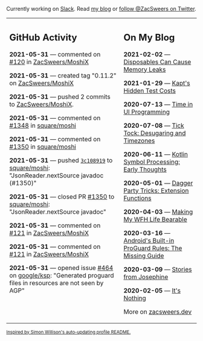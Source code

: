 Currently working on [Slack](https://slack.com/). Read [my blog](https://zacsweers.dev/) or [follow @ZacSweers on Twitter](https://twitter.com/ZacSweers).

<table><tr><td valign="top" width="60%">

## GitHub Activity
<!-- githubActivity starts -->
**2021-05-31** — commented on [#120](https://github.com/ZacSweers/MoshiX/issues/120#issuecomment-851678837) in [ZacSweers/MoshiX](https://api.github.com/repos/ZacSweers/MoshiX)

**2021-05-31** — created tag "0.11.2" on [ZacSweers/MoshiX](https://api.github.com/repos/ZacSweers/MoshiX)

**2021-05-31** — pushed 2 commits to [ZacSweers/MoshiX](https://api.github.com/repos/ZacSweers/MoshiX).

**2021-05-31** — commented on [#1348](https://github.com/square/moshi/issues/1348#issuecomment-851675572) in [square/moshi](https://api.github.com/repos/square/moshi)

**2021-05-31** — commented on [#1350](https://github.com/square/moshi/pull/1350#issuecomment-851673974) in [square/moshi](https://api.github.com/repos/square/moshi)

**2021-05-31** — pushed [`3c108919`](https://github.com/square/moshi/commit/3c108919ee1cce88a433ffda04eeeddc0341eae7) to [square/moshi](https://api.github.com/repos/square/moshi): "JsonReader.nextSource javadoc (#1350)"

**2021-05-31** — closed PR [#1350](https://api.github.com/repos/square/moshi/pulls/1350) to [square/moshi](https://api.github.com/repos/square/moshi): "JsonReader.nextSource javadoc"

**2021-05-31** — commented on [#121](https://github.com/ZacSweers/MoshiX/issues/121#issuecomment-851673017) in [ZacSweers/MoshiX](https://api.github.com/repos/ZacSweers/MoshiX)

**2021-05-31** — commented on [#121](https://github.com/ZacSweers/MoshiX/issues/121#issuecomment-851671681) in [ZacSweers/MoshiX](https://api.github.com/repos/ZacSweers/MoshiX)

**2021-05-31** — opened issue [#464](https://api.github.com/repos/google/ksp/issues/464) on [google/ksp](https://api.github.com/repos/google/ksp): "Generated proguard files in resources are not seen by AGP"
<!-- githubActivity ends -->
</td><td valign="top" width="40%">

## On My Blog
<!-- blog starts -->
**2021-02-02** — [Disposables Can Cause Memory Leaks](https://www.zacsweers.dev/disposables-can-cause-memory-leaks/)

**2021-01-29** — [Kapt's Hidden Test Costs](https://www.zacsweers.dev/kapts-hidden-test-costs/)

**2020-07-13** — [Time in UI Programming](https://www.zacsweers.dev/time-in-ui/)

**2020-07-08** — [Tick Tock: Desugaring and Timezones](https://www.zacsweers.dev/ticktock-desugaring-timezones/)

**2020-06-11** — [Kotlin Symbol Processing: Early Thoughts](https://www.zacsweers.dev/kotlin-symbol-processor-early-thoughts/)

**2020-05-01** — [Dagger Party Tricks: Extension Functions](https://www.zacsweers.dev/dagger-party-tricks-extension-functions/)

**2020-04-03** — [Making My WFH Life Bearable](https://www.zacsweers.dev/making-wfh-life-bearable/)

**2020-03-16** — [Android's Built-in ProGuard Rules: The Missing Guide](https://www.zacsweers.dev/android-proguard-rules/)

**2020-03-09** — [Stories from Josephine](https://www.zacsweers.dev/stories-from-josephine/)

**2020-02-05** — [It's Nothing](https://www.zacsweers.dev/its-nothing/)
<!-- blog ends -->
More on [zacsweers.dev](https://zacsweers.dev/)
</td></tr></table>

<sub><a href="https://simonwillison.net/2020/Jul/10/self-updating-profile-readme/">Inspired by Simon Willison's auto-updating profile README.</a></sub>